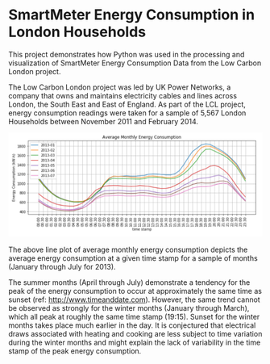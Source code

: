 # SmartMeter Energy Consumption in London Households

This project demonstrates how Python was used in the processing and visualization of SmartMeter Energy Consumption Data from the Low Carbon London project.

The Low Carbon London project was led by UK Power Networks, a company that owns and maintains electricity cables and lines across London, the South East and East of England. As part of the LCL project, energy consumption readings were taken for a sample of 5,567 London Households between November 2011 and February 2014.

![Average monthly energy consumption during a typical day](https://raw.githubusercontent.com/JerryGreenough/SmartMeter-Energy-Consumption-Data-in-London-Households/master/MonthlyAverage.png)

The above line plot of average monthly energy consumption depicts the average energy consumption at a given time stamp for a sample of months (January through July for 2013).

The summer months (April through July) demonstrate a tendency for the peak of the energy consumption to occur at approximately the same time as sunset (ref: http://www.timeanddate.com). However, the same trend cannot be observed as strongly for the winter months (January through March), which all peak at roughly the same time stamp (19:15). Sunset for the winter months takes place much earlier in the day. It is conjectured that electrical draws associated with heating and cooking are less subject to time variation during the winter months and might explain the lack of variability in the time stamp of the peak energy consumption.
